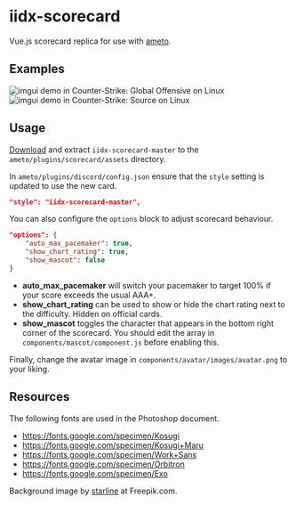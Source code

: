 # iidx-scorecard

Vue.js scorecard replica for use with [ameto](https://github.com/aixxe/ameto).

## Examples

![imgui demo in Counter-Strike: Global Offensive on Linux](https://i.imgur.com/qCDSBof.png)
![imgui demo in Counter-Strike: Source on Linux](https://i.imgur.com/vi32XGx.png)


## Usage

[Download](https://github.com/aixxe/iidx-scorecard/archive/master.zip) and extract `iidx-scorecard-master` to the `ameto/plugins/scorecard/assets` directory.

In `ameto/plugins/discord/config.json` ensure that the `style` setting is updated to use the new card.

```json
"style": "iidx-scorecard-master",
```

You can also configure the `options` block to adjust scorecard behaviour.

```json
"options": {
    "auto_max_pacemaker": true,
    "show_chart_rating": true,
    "show_mascot": false
}
``` 

- **auto_max_pacemaker** will switch your pacemaker to target 100% if your score exceeds the usual AAA+.
- **show_chart_rating** can be used to show or hide the chart rating next to the difficulty. Hidden on official cards.
- **show_mascot** toggles the character that appears in the bottom right corner of the scorecard. You should edit the array in `components/mascot/component.js` before enabling this.

Finally, change the avatar image in `components/avatar/images/avatar.png` to your liking.

## Resources

The following fonts are used in the Photoshop document.

- https://fonts.google.com/specimen/Kosugi
- https://fonts.google.com/specimen/Kosugi+Maru
- https://fonts.google.com/specimen/Work+Sans
- https://fonts.google.com/specimen/Orbitron
- https://fonts.google.com/specimen/Exo

Background image by [starline](https://www.freepik.com/free-photo/abstract-smooth-blue-light-streak-wave-background_5083076.htm) at Freepik.com.